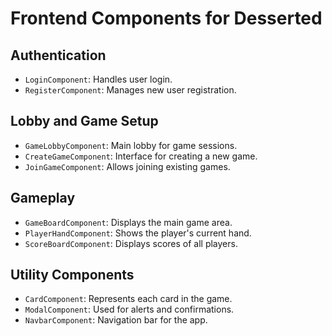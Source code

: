 # Frontend Components for Desserted

## Authentication
- `LoginComponent`: Handles user login.
- `RegisterComponent`: Manages new user registration.

## Lobby and Game Setup
- `GameLobbyComponent`: Main lobby for game sessions.
- `CreateGameComponent`: Interface for creating a new game.
- `JoinGameComponent`: Allows joining existing games.

## Gameplay
- `GameBoardComponent`: Displays the main game area.
- `PlayerHandComponent`: Shows the player's current hand.
- `ScoreBoardComponent`: Displays scores of all players.

## Utility Components
- `CardComponent`: Represents each card in the game.
- `ModalComponent`: Used for alerts and confirmations.
- `NavbarComponent`: Navigation bar for the app.